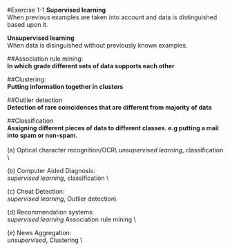 #Exercise 1-1
**Supervised learning**\
When previous examples are taken into account and data is distinguished based upon it.

**Unsupervised learning**\
When data is disinguished without previously known examples.

##Association rule mining:\
**In which grade different sets of data supports each other**

##Clustering:\
**Putting information together in clusters**

##Outlier detection\
**Detection of rare coincidences that are different from majority of data**

##Classification\
**Assigning different pieces of data to different classes. e.g putting a mail into spam or non-spam.**\
\
(a) Optical character recognition/OCR\ *unsupervised learning*, classification \

(b) Computer Aided Diagnosis: \
*supervised learning*, classification \

(c) Cheat Detection: \
*supervised learning*, Outlier detection\

(d) Recommendation systems: \
*supervised learning* Association rule mining \

(e) News Aggregation: \
*unsupervised*, Clustering \

